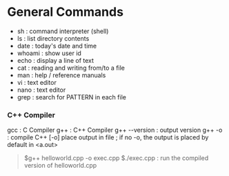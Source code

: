 # General Commands

- sh  : command interpreter (shell)
- ls  : list directory contents
- date : today's date and time
- whoami : show user id
- echo : display a line of text
- cat : reading and writing from/to a file
- man : help / reference manuals
- vi : text editor
- nano : text editor
- grep : search for PATTERN in each file

### C++ Compiler
gcc : C Compiler
g++ : C++ Compiler
g++ --version : output version
g++ <filename> -o <execname>  : compile C++ <filename> [-o] place output in file <execname> ; if no -o, the output is placed by default in <a.out>
> $g++ helloworld.cpp -o exec.cpp 
> $./exec.cpp : run the compiled version of helloworld.cpp
